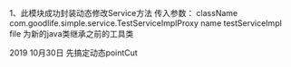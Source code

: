 1、此模块成功封装动态修改Service方法
传入参数：
className com.goodlife.simple.service.TestServiceImplProxy
name testServiceImpl
file 为新的java类继承之前的工具类



2019 10月30日 先搞定动态pointCut 